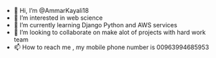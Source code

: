 - 👋 Hi, I’m @AmmarKayali18
- 👀 I’m interested in web science
- 🌱 I’m currently learning Django Python and AWS services
- 💞️ I’m looking to collaborate on make alot of projects with hard work team
- 📫 How to reach me , my mobile phone number is 00963994685953

<!---
AmmarKayali18/AmmarKayali18 is a ✨ special ✨ repository because its `README.md` (this file) appears on your GitHub profile.
You can click the Preview link to take a look at your changes.
--->
